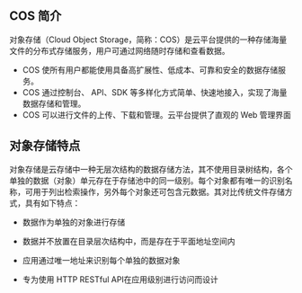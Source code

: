 ## COS 简介

对象存储（Cloud Object Storage，简称：COS）是云平台提供的一种存储海量文件的分布式存储服务，用户可通过网络随时存储和查看数据。  

- COS 使所有用户都能使用具备高扩展性、低成本、可靠和安全的数据存储服务。  
- COS 通过控制台、 API、SDK 等多样化方式简单、快速地接入，实现了海量数据存储和管理。  
- COS 可以进行文件的上传、下载和管理。云平台提供了直观的 Web 管理界面

## 对象存储特点
对象存储是云存储中一种无层次结构的数据存储方法，其不使用目录树结构，各个单独的数据（对象）单元存在于存储池中的同一级别。每个对象都有唯一的识别名称，可用于列出检索操作，另外每个对象还可包含元数据。其对比传统文件存储方式，具有如下特点：

- 数据作为单独的对象进行存储

- 数据并不放置在目录层次结构中，而是存在于平面地址空间内

- 应用通过唯一地址来识别每个单独的数据对象

- 专为使用 HTTP RESTful API在应用级别进行访问而设计

